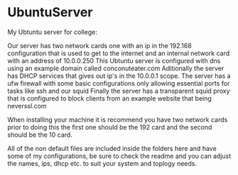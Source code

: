 # UbuntuServer
My Ubtuntu server for college:

Our server has two network cards one with an ip in the 192.168 configuration that is used to get to the internet and an internal network card with an address of 10.0.0.250
This Ubtuntu server is configured with dns using an example domain called conconuteater.com
Aditionally the server has DHCP services that gives out ip's in the 10.0.0.1 scope.
The server has a ufw firewall with some basic configurations only allowing essential ports for tasks like ssh and our squid
Finally the server has a transparent squid proxy that is configured to block clients from an example website that being neverssl.com

When installing your machine it is recommend you have two network cards prior to doing this the first one should be the 192 card and the second should be the 10 card.

All of the non default files are included inside the folders here and have some of my configurations, be sure to check the readme and you can adjust the names, ips, dhcp etc. to suit your system and toplogy needs.

